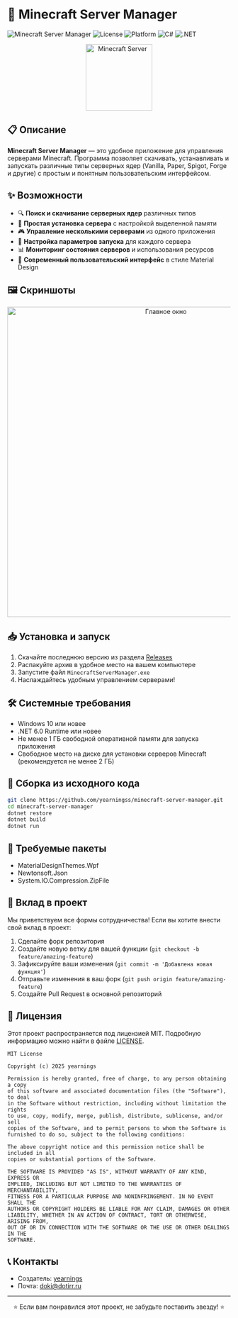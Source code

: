 # 🌟 Minecraft Server Manager

![Minecraft Server Manager](https://img.shields.io/badge/Minecraft%20Server%20Manager-v1.0-brightgreen)
![License](https://img.shields.io/badge/license-MIT-blue)
![Platform](https://img.shields.io/badge/platform-Windows-blueviolet)
![C#](https://img.shields.io/badge/C%23-8.0-purple)
![.NET](https://img.shields.io/badge/.NET-6.0-blue)

<p align="center">
  <img src="https://raw.githubusercontent.com/wiki/mojang/minecraft-server/images/server-icon.png" alt="Minecraft Server" width="150" />
</p>

## 📋 Описание

**Minecraft Server Manager** — это удобное приложение для управления серверами Minecraft. Программа позволяет скачивать, устанавливать и запускать различные типы серверных ядер (Vanilla, Paper, Spigot, Forge и другие) с простым и понятным пользовательским интерфейсом.

## ✨ Возможности

- 🔍 **Поиск и скачивание серверных ядер** различных типов
- 🚀 **Простая установка сервера** с настройкой выделенной памяти
- 🎮 **Управление несколькими серверами** из одного приложения
- 🔧 **Настройка параметров запуска** для каждого сервера
- 📊 **Мониторинг состояния серверов** и использования ресурсов
- 🎨 **Современный пользовательский интерфейс** в стиле Material Design

## 🖼️ Скриншоты

<p align="center">
  <img src="https://raw.githubusercontent.com/wiki/example/minecraft-server-manager/screenshots/main-window.png" alt="Главное окно" width="700" />
</p>

## 📥 Установка и запуск

1. Скачайте последнюю версию из раздела [Releases](https://github.com/yearnings/minecraft-server-manager/releases)
2. Распакуйте архив в удобное место на вашем компьютере
3. Запустите файл `MinecraftServerManager.exe`
4. Наслаждайтесь удобным управлением серверами!

## 🛠️ Системные требования

- Windows 10 или новее
- .NET 6.0 Runtime или новее
- Не менее 1 ГБ свободной оперативной памяти для запуска приложения
- Свободное место на диске для установки серверов Minecraft (рекомендуется не менее 2 ГБ)

## 🔧 Сборка из исходного кода

```bash
git clone https://github.com/yearningss/minecraft-server-manager.git
cd minecraft-server-manager
dotnet restore
dotnet build
dotnet run
```

## 🔄 Требуемые пакеты

- MaterialDesignThemes.Wpf
- Newtonsoft.Json
- System.IO.Compression.ZipFile

## 🤝 Вклад в проект

Мы приветствуем все формы сотрудничества! Если вы хотите внести свой вклад в проект:

1. Сделайте форк репозитория
2. Создайте новую ветку для вашей функции (`git checkout -b feature/amazing-feature`)
3. Зафиксируйте ваши изменения (`git commit -m 'Добавлена новая функция'`)
4. Отправьте изменения в ваш форк (`git push origin feature/amazing-feature`)
5. Создайте Pull Request в основной репозиторий

## 📝 Лицензия

Этот проект распространяется под лицензией MIT. Подробную информацию можно найти в файле [LICENSE](LICENSE).

```
MIT License

Copyright (c) 2025 yearnings

Permission is hereby granted, free of charge, to any person obtaining a copy
of this software and associated documentation files (the "Software"), to deal
in the Software without restriction, including without limitation the rights
to use, copy, modify, merge, publish, distribute, sublicense, and/or sell
copies of the Software, and to permit persons to whom the Software is
furnished to do so, subject to the following conditions:

The above copyright notice and this permission notice shall be included in all
copies or substantial portions of the Software.

THE SOFTWARE IS PROVIDED "AS IS", WITHOUT WARRANTY OF ANY KIND, EXPRESS OR
IMPLIED, INCLUDING BUT NOT LIMITED TO THE WARRANTIES OF MERCHANTABILITY,
FITNESS FOR A PARTICULAR PURPOSE AND NONINFRINGEMENT. IN NO EVENT SHALL THE
AUTHORS OR COPYRIGHT HOLDERS BE LIABLE FOR ANY CLAIM, DAMAGES OR OTHER
LIABILITY, WHETHER IN AN ACTION OF CONTRACT, TORT OR OTHERWISE, ARISING FROM,
OUT OF OR IN CONNECTION WITH THE SOFTWARE OR THE USE OR OTHER DEALINGS IN THE
SOFTWARE.
```

## 📞 Контакты

- Создатель: [yearnings](https://github.com/yearningss)
- Почта: doki@dotirr.ru

---

<p align="center">
  ⭐ Если вам понравился этот проект, не забудьте поставить звезду! ⭐
</p> 
